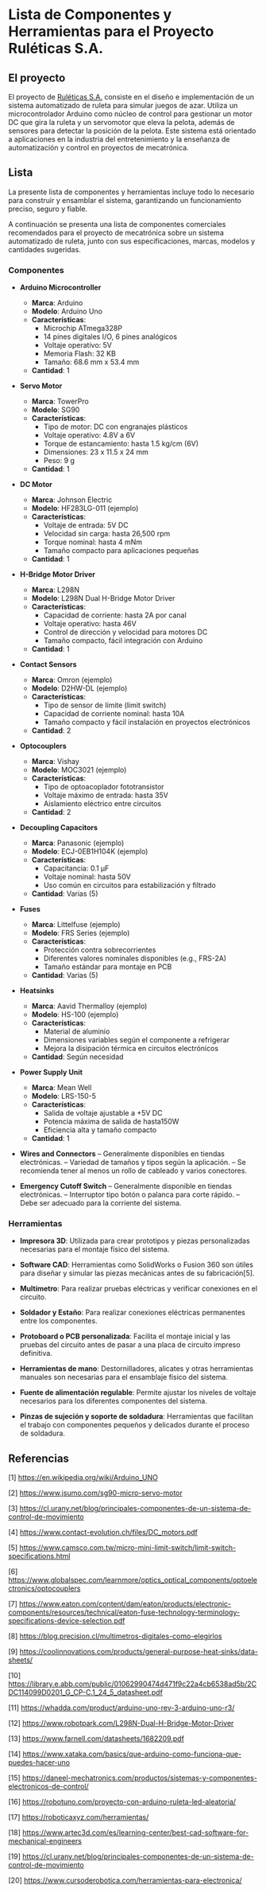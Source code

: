 # Lista de Componentes y Herramientas para el Proyecto Ruléticas S.A.

## El proyecto

El proyecto de [Ruléticas S.A.](https://sites.google.com/view/ruleticas/) consiste en el diseño e implementación de un sistema automatizado de ruleta para simular juegos de azar. Utiliza un microcontrolador Arduino como núcleo de control para gestionar un motor DC que gira la ruleta y un servomotor que eleva la pelota, además de sensores para detectar la posición de la pelota.  Este sistema está orientado a aplicaciones en la industria del entretenimiento y la enseñanza de automatización y control en proyectos de mecatrónica.

## Lista

La presente lista de componentes y herramientas incluye todo lo necesario para construir y ensamblar el sistema, garantizando un funcionamiento preciso, seguro y fiable.

A continuación se presenta una lista de componentes comerciales recomendados para el proyecto de mecatrónica sobre un sistema automatizado de ruleta, junto con sus especificaciones, marcas, modelos y cantidades sugeridas.

### Componentes

- **Arduino Microcontroller**
  - **Marca**: Arduino
  - **Modelo**: Arduino Uno
  - **Características**: 
    - Microchip ATmega328P
    - 14 pines digitales I/O, 6 pines analógicos
    - Voltaje operativo: 5V
    - Memoria Flash: 32 KB
    - Tamaño: 68.6 mm x 53.4 mm
  - **Cantidad**: 1

- **Servo Motor**
  - **Marca**: TowerPro
  - **Modelo**: SG90
  - **Características**:
    - Tipo de motor: DC con engranajes plásticos
    - Voltaje operativo: 4.8V a 6V
    - Torque de estancamiento: hasta 1.5 kg/cm (6V)
    - Dimensiones: 23 x 11.5 x 24 mm
    - Peso: 9 g
  - **Cantidad**: 1

- **DC Motor**
  - **Marca**: Johnson Electric
  - **Modelo**: HF283LG-011 (ejemplo)
  - **Características**:
    - Voltaje de entrada: 5V DC
    - Velocidad sin carga: hasta 26,500 rpm
    - Torque nominal: hasta 4 mNm
    - Tamaño compacto para aplicaciones pequeñas
  - **Cantidad**: 1

- **H-Bridge Motor Driver**
  - **Marca**: L298N
  - **Modelo**: L298N Dual H-Bridge Motor Driver
  - **Características**:
    - Capacidad de corriente: hasta 2A por canal
    - Voltaje operativo: hasta 46V
    - Control de dirección y velocidad para motores DC
    - Tamaño compacto, fácil integración con Arduino
  - **Cantidad**: 1

- **Contact Sensors**
  - **Marca**: Omron (ejemplo)
  - **Modelo**: D2HW-DL (ejemplo)
  - **Características**:
    - Tipo de sensor de límite (limit switch)
    - Capacidad de corriente nominal: hasta 10A
    - Tamaño compacto y fácil instalación en proyectos electrónicos
  - **Cantidad**: 2

- **Optocouplers**
  - **Marca**: Vishay
  - **Modelo**: MOC3021 (ejemplo)
  - **Características**:
    - Tipo de optoacoplador fototransistor
    - Voltaje máximo de entrada: hasta 35V 
    - Aislamiento eléctrico entre circuitos 
  - **Cantidad**: 2

- **Decoupling Capacitors**
  - **Marca**: Panasonic (ejemplo)
  - **Modelo**: ECJ-0EB1H104K (ejemplo)
  - **Características**:
    - Capacitancia: 0.1 µF 
    - Voltaje nominal: hasta 50V 
    - Uso común en circuitos para estabilización y filtrado 
  - **Cantidad**: Varias (5)

- **Fuses**
  - **Marca**: Littelfuse (ejemplo)
  - **Modelo**: FRS Series (ejemplo)
  - **Características**:
    - Protección contra sobrecorrientes 
    - Diferentes valores nominales disponibles (e.g., FRS-2A)
    - Tamaño estándar para montaje en PCB 
  - **Cantidad**: Varias (5)

- **Heatsinks**
   - **Marca**: Aavid Thermalloy (ejemplo)
   - **Modelo**: HS-100 (ejemplo)
   - **Características**:
     - Material de aluminio 
     - Dimensiones variables según el componente a refrigerar 
     - Mejora la disipación térmica en circuitos electrónicos 
   - **Cantidad**: Según necesidad 

- **Power Supply Unit**
   - **Marca**: Mean Well 
   - **Modelo**: LRS-150-5 
   - **Características**:
     - Salida de voltaje ajustable a +5V DC 
     - Potencia máxima de salida de hasta150W 
     - Eficiencia alta y tamaño compacto 
   - **Cantidad**: 1

- **Wires and Connectors**
   – Generalmente disponibles en tiendas electrónicas.
   – Variedad de tamaños y tipos según la aplicación.
   – Se recomienda tener al menos un rollo de cableado y varios conectores.

- **Emergency Cutoff Switch**
   – Generalmente disponible en tiendas electrónicas.
   – Interruptor tipo botón o palanca para corte rápido.
   – Debe ser adecuado para la corriente del sistema.

### Herramientas

- **Impresora 3D**: Utilizada para crear prototipos y piezas personalizadas necesarias para el montaje físico del sistema.

- **Software CAD**: Herramientas como SolidWorks o Fusion 360 son útiles para diseñar y simular las piezas mecánicas antes de su fabricación[5].

- **Multímetro**: Para realizar pruebas eléctricas y verificar conexiones en el circuito.

- **Soldador y Estaño**: Para realizar conexiones eléctricas permanentes entre los componentes.

- **Protoboard o PCB personalizada**: Facilita el montaje inicial y las pruebas del circuito antes de pasar a una placa de circuito impreso definitiva.

- **Herramientas de mano**: Destornilladores, alicates y otras herramientas manuales son necesarias para el ensamblaje físico del sistema.

- **Fuente de alimentación regulable**: Permite ajustar los niveles de voltaje necesarios para los diferentes componentes del sistema.

- **Pinzas de sujeción y soporte de soldadura**: Herramientas que facilitan el trabajo con componentes pequeños y delicados durante el proceso de soldadura.

## Referencias

[1] https://en.wikipedia.org/wiki/Arduino_UNO

[2] https://www.jsumo.com/sg90-micro-servo-motor

[3] https://cl.urany.net/blog/principales-componentes-de-un-sistema-de-control-de-movimiento

[4] https://www.contact-evolution.ch/files/DC_motors.pdf

[5] https://www.camsco.com.tw/micro-mini-limit-switch/limit-switch-specifications.html

[6] https://www.globalspec.com/learnmore/optics_optical_components/optoelectronics/optocouplers

[7] https://www.eaton.com/content/dam/eaton/products/electronic-components/resources/technical/eaton-fuse-technology-terminology-specifications-device-selection.pdf

[8] https://blog.precision.cl/multimetros-digitales-como-elegirlos

[9] https://coolinnovations.com/products/general-purpose-heat-sinks/data-sheets/

[10] https://library.e.abb.com/public/01062990474d471f9c22a4cb6538ad5b/2CDC114099D0201_G_CP-C.1_24_5_datasheet.pdf

[11] https://whadda.com/product/arduino-uno-rev-3-arduino-uno-r3/

[12] https://www.robotpark.com/L298N-Dual-H-Bridge-Motor-Driver

[13] https://www.farnell.com/datasheets/1682209.pdf

[14] https://www.xataka.com/basics/que-arduino-como-funciona-que-puedes-hacer-uno

[15] https://daneel-mechatronics.com/productos/sistemas-y-componentes-electronicos-de-control/

[16] https://robotuno.com/proyecto-con-arduino-ruleta-led-aleatoria/

[17] https://roboticaxyz.com/herramientas/

[18] https://www.artec3d.com/es/learning-center/best-cad-software-for-mechanical-engineers

[19] https://cl.urany.net/blog/principales-componentes-de-un-sistema-de-control-de-movimiento

[20] https://www.cursoderobotica.com/herramientas-para-electronica/
